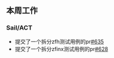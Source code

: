 ## 本周工作

### Sail/ACT

- 提交了一个拆分zfh测试用例的pr[#635](https://github.com/riscv-non-isa/riscv-arch-test/pull/635)
- 提交了一个拆分zfinx测试用例的pr[#628](https://github.com/riscv-non-isa/riscv-arch-test/pull/628)

